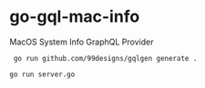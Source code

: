 # go-gql-mac-info
MacOS System Info GraphQL Provider

` go run github.com/99designs/gqlgen generate .`

`go run server.go`